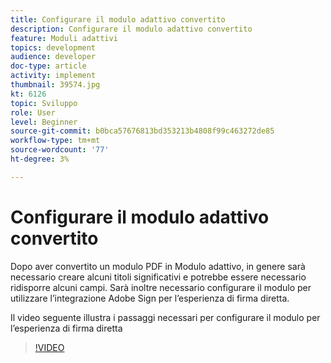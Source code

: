```yaml
---
title: Configurare il modulo adattivo convertito
description: Configurare il modulo adattivo convertito
feature: Moduli adattivi
topics: development
audience: developer
doc-type: article
activity: implement
thumbnail: 39574.jpg
kt: 6126
topic: Sviluppo
role: User
level: Beginner
source-git-commit: b0bca57676813bd353213b4808f99c463272de85
workflow-type: tm+mt
source-wordcount: '77'
ht-degree: 3%

---
```


# Configurare il modulo adattivo convertito

Dopo aver convertito un modulo PDF in Modulo adattivo, in genere sarà necessario creare alcuni titoli significativi e potrebbe essere necessario ridisporre alcuni campi. Sarà inoltre necessario configurare il modulo per utilizzare l’integrazione Adobe Sign per l’esperienza di firma diretta.

Il video seguente illustra i passaggi necessari per configurare il modulo per l’esperienza di firma diretta

>[!VIDEO](https://video.tv.adobe.com/v/39574/?quality=9&learn=on)

